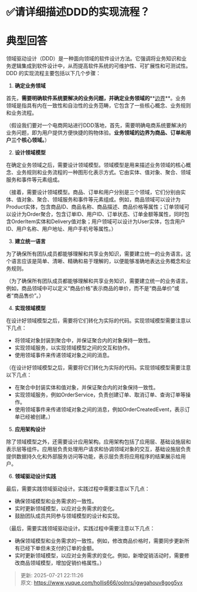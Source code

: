# ✅请详细描述DDD的实现流程？

# 典型回答


领域驱动设计（DDD）是一种面向领域的软件设计方法。它强调将业务知识和业务逻辑集成到软件设计中，从而提高软件系统的可维护性、可扩展性和可测试性。DDD 的实现流程主要包括以下几个步骤：



1. **确定业务领域**

首先，**需要明确软件系统要解决的业务问题，并确定业务领域的****<u>边界</u>**。业务领域是指具有内在一致性和自治性的业务范畴，它包含了一些核心概念、业务规则和业务流程。



（假设我们要对一个电商网站进行DDD落地，首先，需要明确电商系统要解决的业务问题，即为用户提供方便快捷的购物体验。**业务领域的边界为商品、订单和用户三个核心领域。**）



2. **设计领域模型**

在确定业务领域之后，需要设计领域模型。领域模型是用来描述业务领域的核心概念、业务规则和业务流程的一种图形化表示方式。它由实体、值对象、聚合、领域服务和事件等元素组成。



（接着，需要设计领域模型。商品、订单和用户分别是三个领域，它们分别由实体、值对象、聚合、领域服务和事件等元素组成。例如，商品领域可以设计为Product实体，包含商品ID、商品名称、商品描述、商品价格等属性；订单领域可以设计为Order聚合，包含订单ID、用户ID、订单状态、订单金额等属性，同时包含OrderItem实体和Delivery值对象；用户领域可以设计为User实体，包含用户ID、用户名称、用户地址、用户手机号等属性。）



3. **建立统一语言**

为了确保所有团队成员都能够理解和共享业务知识，需要建立统一的业务语言。这个语言应该是简单、清晰、精确和易于理解的，以便能够准确地表达业务概念和业务规则。



（为了确保所有团队成员都能够理解和共享业务知识，需要建立统一的业务语言。例如，商品领域中可以定义“商品价格”表示商品的单价，而不是“商品单价”或者“商品售价”。）



4. **实现领域模型**

在设计好领域模型之后，需要将它们转化为实际的代码。实现领域模型需要注意以下几点：

+ 将领域对象封装到聚合中，并保证聚合内的对象保持一致性。
+ 实现领域服务，以实现领域模型之间的交互和协作。
+ 使用领域事件来传递领域对象之间的消息。



（在设计好领域模型之后，需要将它们转化为实际的代码。实现领域模型需要注意以下几点：

+ 在聚合中封装实体和值对象，并保证聚合内的对象保持一致性。
+ 实现领域服务，例如OrderService，负责创建订单、取消订单、查询订单等操作。
+ 使用领域事件来传递领域对象之间的消息，例如OrderCreatedEvent，表示订单已经被创建。）



5. **应用架构设计**

除了领域模型之外，还需要设计应用架构。应用架构包括了应用层、基础设施层和表示层等组件。应用层负责处理用户请求和协调领域对象的交互，基础设施层负责提供数据持久化和外部服务访问等功能，表示层负责将应用程序的结果展示给用户。



6. **领域驱动设计实践**

最后，需要实践领域驱动设计。实践过程中需要注意以下几点：

+ 确保领域模型和业务需求的一致性。
+ 实时更新领域模型，以应对业务需求的变化。
+ 鼓励团队成员共同参与领域模型的设计和实现。



（最后，需要实践领域驱动设计。实践过程中需要注意以下几点：

+ 确保领域模型和业务需求的一致性。例如，修改商品价格时，需要同步更新所有已经下单但未支付的订单的金额。
+ 实时更新领域模型，以应对业务需求的变化。例如，新增促销活动时，需要修改商品领域模型，增加促销价格属性。）



> 更新: 2025-07-21 22:11:26  
> 原文: <https://www.yuque.com/hollis666/oolnrs/igwgahouv8gog5yx>